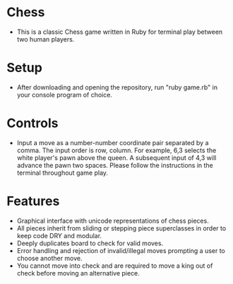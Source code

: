 # Chess
* This is a classic Chess game written in Ruby for terminal play between two human players.

# Setup
* After downloading and opening the repository, run "ruby game.rb" in your console program of choice.

# Controls
* Input a move as a number-number coordinate pair separated by a comma. The input order is row, column. For  example, 6,3 selects the white player's pawn above the queen. A subsequent input of 4,3 will advance the pawn two spaces. Please follow the instructions in the terminal throughout game play.

# Features
* Graphical interface with unicode representations of chess pieces.
* All pieces inherit from sliding or stepping piece superclasses in order to keep code DRY and modular.
* Deeply duplicates board to check for valid moves.
* Error handling and rejection of invalid/illegal moves prompting a user to choose another move.
* You cannot move into check and are required to move a king out of check before moving an alternative piece.
